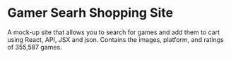 # Gamer Searh Shopping Site
A mock-up site that allows you to search for games and add them to cart using React, API, JSX and json.
Contains the images, platform, and ratings of 355,587 games.

